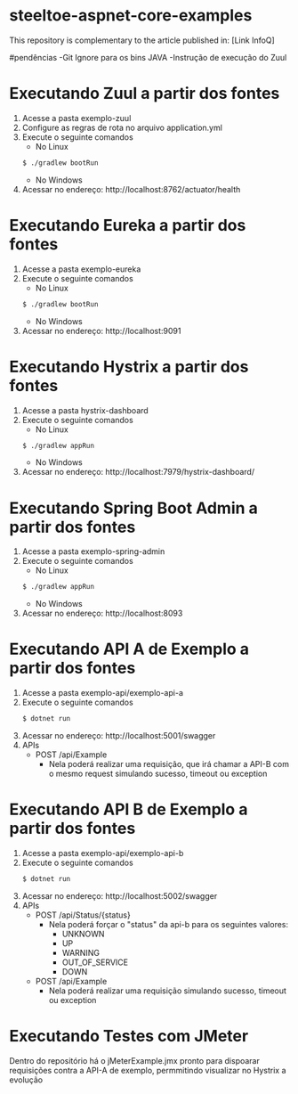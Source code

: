 # steeltoe-aspnet-core-examples
This repository is complementary to the article published in: [Link InfoQ]

#pendências
-Git Ignore para os bins JAVA
-Instrução de execução do Zuul


# Executando Zuul a partir dos fontes
1. Acesse a pasta exemplo-zuul
2. Configure as regras de rota no arquivo application.yml
3. Execute o seguinte comandos
   * No Linux
    ```bash
    $ ./gradlew bootRun
    ```
   * No Windows
4. Acessar no endereço: http://localhost:8762/actuator/health

# Executando Eureka a partir dos fontes
1. Acesse a pasta exemplo-eureka
2. Execute o seguinte comandos
   * No Linux
    ```bash
    $ ./gradlew bootRun
    ```
   * No Windows
4. Acessar no endereço: http://localhost:9091
   
# Executando Hystrix a partir dos fontes
1. Acesse a pasta hystrix-dashboard
2. Execute o seguinte comandos
   * No Linux
    ```bash
    $ ./gradlew appRun
    ```
   * No Windows 
3. Acessar no endereço: http://localhost:7979/hystrix-dashboard/

# Executando Spring Boot Admin a partir dos fontes
1. Acesse a pasta exemplo-spring-admin
2. Execute o seguinte comandos
   * No Linux
    ```bash
    $ ./gradlew appRun
    ```
   * No Windows
3. Acessar no endereço: http://localhost:8093

# Executando API A de Exemplo a partir dos fontes
1. Acesse a pasta exemplo-api/exemplo-api-a
2. Execute o seguinte comandos
   ```bash
   $ dotnet run
   ```
3. Acessar no endereço: http://localhost:5001/swagger
4. APIs
   * POST /api/Example
     * Nela poderá realizar uma requisição, que irá chamar a API-B com o mesmo request simulando sucesso, timeout ou exception

# Executando API B de Exemplo a partir dos fontes
1. Acesse a pasta exemplo-api/exemplo-api-b
2. Execute o seguinte comandos
   ```bash
   $ dotnet run
   ```
3. Acessar no endereço: http://localhost:5002/swagger
4. APIs
   * POST /api/Status/{status}
     * Nela poderá forçar o "status" da api-b para os seguintes valores:
       * UNKNOWN
       * UP
       * WARNING
       * OUT_OF_SERVICE
       * DOWN
   * POST /api/Example
     * Nela poderá realizar uma requisição simulando sucesso, timeout ou exception
  
# Executando Testes com JMeter
Dentro do repositório há o jMeterExample.jmx pronto para dispoarar requisições contra a API-A de exemplo, permmitindo visualizar no Hystrix a evolução


